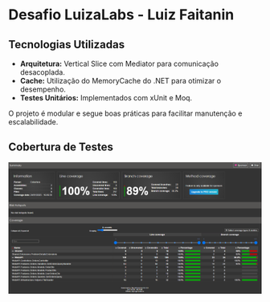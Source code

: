 # Desafio LuizaLabs - Luiz Faitanin

## Tecnologias Utilizadas

- **Arquitetura:** Vertical Slice com Mediator para comunicação desacoplada.
- **Cache:** Utilização do MemoryCache do .NET para otimizar o desempenho.
- **Testes Unitários:** Implementados com xUnit e Moq.

O projeto é modular e segue boas práticas para facilitar manutenção e escalabilidade.


## Cobertura de Testes
![Cobertura de Testes](assets/Test_coverage.png)
